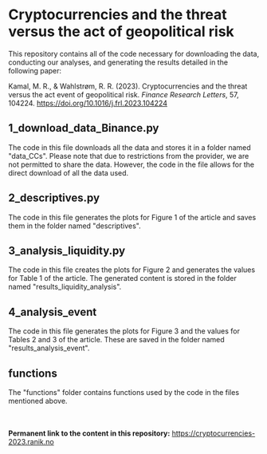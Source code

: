 # Cryptocurrencies and the threat versus the act of geopolitical risk

This repository contains all of the code necessary for downloading the data, conducting our analyses, and generating the results detailed in the following paper:

Kamal, M. R., & Wahlstrøm, R. R. (2023). Cryptocurrencies and the threat versus the act event of geopolitical risk. *Finance Research Letters*, 57, 104224. https://doi.org/10.1016/j.frl.2023.104224

## 1_download_data_Binance.py
The code in this file downloads all the data and stores it in a folder named "data_CCs". Please note that due to restrictions from the provider, we are not permitted to share the data. However, the code in the file allows for the direct download of all the data used.

## 2_descriptives.py
The code in this file generates the plots for Figure 1 of the article and saves them in the folder named "descriptives".

## 3_analysis_liquidity.py
The code in this file creates the plots for Figure 2 and generates the values for Table 1 of the article. The generated content is stored in the folder named "results_liquidity_analysis".

## 4_analysis_event
The code in this file generates the plots for Figure 3 and the values for Tables 2 and 3 of the article. These are saved in the folder named "results_analysis_event".

## functions
The "functions" folder contains functions used by the code in the files mentioned above.

<br/><br/>
**Permanent link to the content in this repository:** https://cryptocurrencies-2023.ranik.no